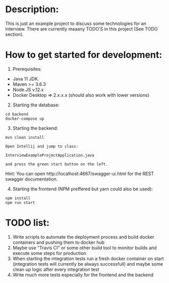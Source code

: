 Description:
===

This is just an example project to discuss some technologies for an interview.
There are currently maaany TODO'S in this project (See TODO section).

How to get started for development:
===

1. Prerequisites:
 - Java 11 JDK.
 - Maven >= 3.6.3
 - Node.JS v.12.x
 - Docker Desktop => 2.x.x.x (should also work with lower versions)


2. Starting the database:

```shell
cd backend
docker-compose up
```

3. Starting the backend:

```
mvn clean install
```
```
Open Intellij and jump to class: 

InterviewExampleProjectApplication.java 

and press the green start button on the left.
```

Hint: You can open http://localhost:4667/swagger-ui.html for the REST swagger documentation.

4. Starting the frontend (NPM preffered but yarn could also be used):

```
npm install
npm run start
```


TODO list:
===

1. Write scripts to automate the deployment process and build docker containers and pushing them to docker hub
2. Maybe use "Travis CI" or some other build tool to monitor builds and execute some steps for production
3. When starting the integration tests run a fresh docker container on start (integration tests will currently be always successfull) and maybe some clean up logic after every integration test
4. Write much more tests especially for the frontend and the backend

